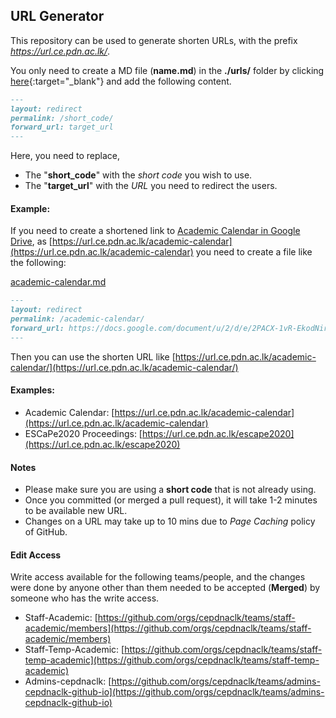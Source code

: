 ## URL Generator

This repository can be used to generate shorten URLs, with the prefix *https://url.ce.pdn.ac.lk/*.

You only need to create a MD file (**name.md**) in the **./urls/** folder by clicking [here](https://github.com/cepdnaclk/url.ce.pdn.ac.lk/new/main/urls){:target="_blank"} and add the following content.

```md
---
layout: redirect
permalink: /short_code/
forward_url: target_url
---
```


Here, you need to replace,
- The "**short_code**" with the *short code* you wish to use.
- The "**target_url**" with the *URL* you need to redirect the users.

#### Example:
If you need to create a shortened link to [Academic Calendar in Google Drive](https://docs.google.com/document/u/2/d/e/2PACX-1vR-EkodNirStWpMfHr1pZcivrPJ_usJRJV2-36o0aa8F6VHgwbr0xZVswd8x5fk3RZN0uLGZILSjsdW/pub), as [https://url.ce.pdn.ac.lk/academic-calendar](https://url.ce.pdn.ac.lk/academic-calendar) you need to create a file like the following:

<u>academic-calendar.md</u>
```md
---
layout: redirect
permalink: /academic-calendar/
forward_url: https://docs.google.com/document/u/2/d/e/2PACX-1vR-EkodNirStWpMfHr1pZcivrPJ_usJRJV2-36o0aa8F6VHgwbr0xZVswd8x5fk3RZN0uLGZILSjsdW/pub
---
```

Then you can use the shorten URL like [https://url.ce.pdn.ac.lk/academic-calendar/](https://url.ce.pdn.ac.lk/academic-calendar/)

#### Examples:
- Academic Calendar: [https://url.ce.pdn.ac.lk/academic-calendar](https://url.ce.pdn.ac.lk/academic-calendar)
- ESCaPe2020 Proceedings: [https://url.ce.pdn.ac.lk/escape2020](https://url.ce.pdn.ac.lk/escape2020)

#### Notes
- Please make sure you are using a **short code** that is not already using.
- Once you committed (or merged a pull request), it will take 1-2 minutes to be available new URL.
- Changes on a URL may take up to 10 mins due to *Page Caching* policy of GitHub.

#### Edit Access

Write access available for the following teams/people, and the changes were done by anyone other than them needed to be accepted (**Merged**) by someone who has the write access.

- Staff-Academic: [https://github.com/orgs/cepdnaclk/teams/staff-academic/members](https://github.com/orgs/cepdnaclk/teams/staff-academic/members)
- Staff-Temp-Academic: [https://github.com/orgs/cepdnaclk/teams/staff-temp-academic](https://github.com/orgs/cepdnaclk/teams/staff-temp-academic)
- Admins-cepdnaclk: [https://github.com/orgs/cepdnaclk/teams/admins-cepdnaclk-github-io](https://github.com/orgs/cepdnaclk/teams/admins-cepdnaclk-github-io)

